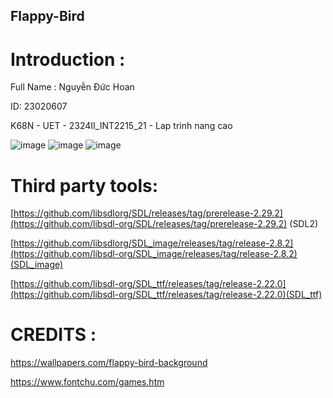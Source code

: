 ## Flappy-Bird
# Introduction :

Full Name : Nguyễn Đức Hoan

ID: 23020607

K68N - UET - 2324II_INT2215_21 - Lap trinh nang cao

![image](https://github.com/DucHoan23020607/Flappy-Bird/assets/160832222/0a107fc5-cfbf-4d9c-aa43-252109ef52de)
![image](https://github.com/DucHoan23020607/Flappy-Bird/assets/160832222/3a63119b-16ff-4afd-8a89-7345949f15ef)
![image](https://github.com/DucHoan23020607/Flappy-Bird/assets/160832222/3ec2edc1-e440-410e-960d-9ed5aa8bcd90)

# Third party tools:

[https://github.com/libsdlorg/SDL/releases/tag/prerelease-2.29.2](https://github.com/libsdl-org/SDL/releases/tag/prerelease-2.29.2) (SDL2)

[https://github.com/libsdlorg/SDL_image/releases/tag/release-2.8.2](https://github.com/libsdl-org/SDL_image/releases/tag/release-2.8.2)(SDL_image)

[https://github.com/libsdl-org/SDL_ttf/releases/tag/release-2.22.0](https://github.com/libsdl-org/SDL_ttf/releases/tag/release-2.22.0)(SDL_ttf)

# CREDITS :

https://wallpapers.com/flappy-bird-background

https://www.fontchu.com/games.htm
